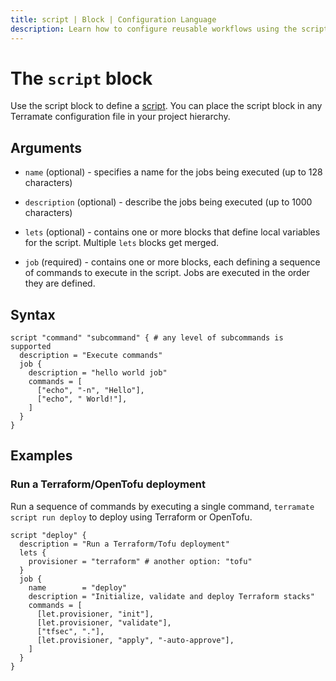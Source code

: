 ```yaml
---
title: script | Block | Configuration Language
description: Learn how to configure reusable workflows using the script block.
---
```


# The `script` block

Use the script block to define a [script](https://terramate.io/docs/cli/orchestration/scripts). You can place the script block in any Terramate configuration file in your project hierarchy. 

## Arguments

- `name` (optional) - specifies a name for the jobs being executed (up to 128 characters)

- `description` (optional) - describe the jobs being executed (up to 1000 characters)

- `lets` (optional) - contains one or more blocks that define local variables for the script. Multiple `lets` blocks get merged.

- `job` (required) - contains one or more blocks, each defining a sequence of commands to execute in the script. Jobs are executed in the order they are defined.

## Syntax

```hcl
script "command" "subcommand" { # any level of subcommands is supported
  description = "Execute commands"
  job {
    description = "hello world job"
    commands = [
      ["echo", "-n", "Hello"],
      ["echo", " World!"],
    ]
  }
}
```
## Examples

### Run a Terraform/OpenTofu deployment

Run a sequence of commands by executing a single command, `terramate script run deploy` to deploy using Terraform or OpenTofu.

```hcl
script "deploy" {
  description = "Run a Terraform/Tofu deployment"
  lets {
    provisioner = "terraform" # another option: "tofu"
  }
  job {
    name        = "deploy"
    description = "Initialize, validate and deploy Terraform stacks"
    commands = [
      [let.provisioner, "init"],
      [let.provisioner, "validate"],
      ["tfsec", "."],
      [let.provisioner, "apply", "-auto-approve"],
    ]
  }
}
```